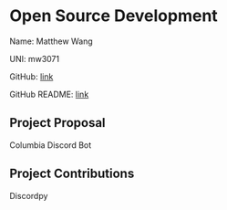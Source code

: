 <h1>Open Source Development</h1>
  
Name: Matthew Wang

UNI: mw3071

GitHub: [link](https://github.com/mw3071)

GitHub README: [link](https://github.com/mw3071/project-proposals-s2023/blob/main/README.md)

<h2>Project Proposal</h2>
Columbia Discord Bot

<h2>Project Contributions</h2>
Discordpy
